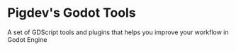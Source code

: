 # Pigdev's Godot Tools
A set of GDScript tools and plugins that helps you improve your workflow in Godot Engine
